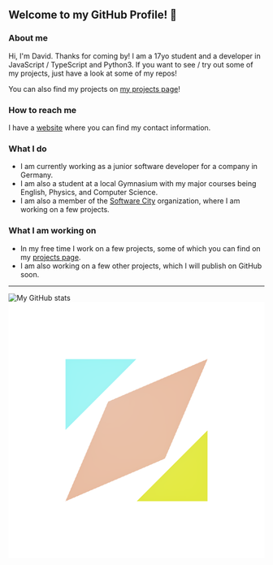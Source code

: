 ## Welcome to my GitHub Profile! 👋

### About me
Hi, I'm David. Thanks for coming by! I am a 17yo student and a developer in JavaScript / TypeScript and Python3. If you want to see / try out some of my projects, just have a look at some of my repos!

You can also find my projects on [my projects page](https://projects.software-city.org)!


### How to reach me
I have a [website](https://pages.software-city.org/d) where you can find my contact information.

### What I do
* I am currently working as a junior software developer for a company in Germany. 
* I am also a student at a local Gymnasium with my major courses being English, Physics, and Computer Science.
* I am also a member of the [Software City](https://software-city.org) organization, where I am working on a few projects.

### What I am working on
* In my free time I work on a few projects, some of which you can find on my [projects page](https://projects.software-city.org).
* I am also working on a few other projects, which I will publish on GitHub soon.

---

![My GitHub stats](https://github-readme-stats.vercel.app/api?username=Davis-Software&show_icons=true&theme=dark)
![SWC logo](./.github/img/swc_logo_rev2_0_alpha_loading_normal.gif)